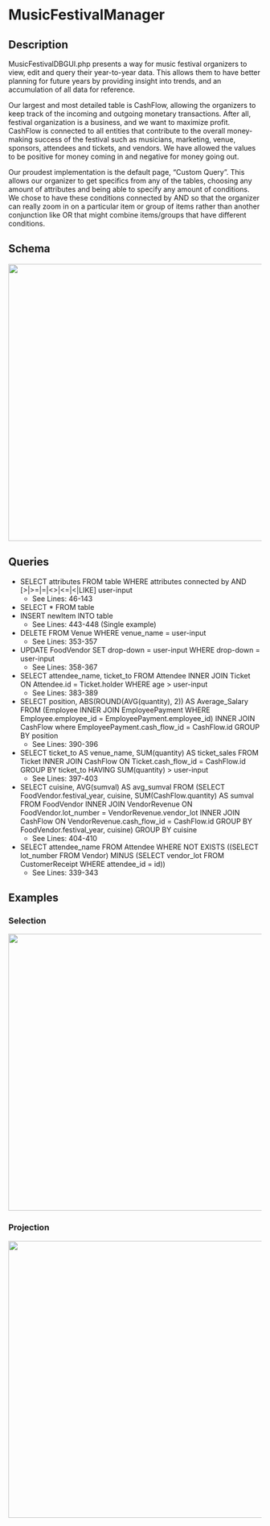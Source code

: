 # MusicFestivalManager

## Description 

MusicFestivalDBGUI.php presents a way for music festival organizers to view, edit and query their year-to-year data. This allows them to have better planning for future years by providing insight into trends, and an accumulation of all data for reference. 

Our largest and most detailed table is CashFlow, allowing the organizers to keep track of the incoming and outgoing monetary transactions. After all, festival organization is a business, and we want to maximize profit. CashFlow is connected to all entities that contribute to the overall money-making success of the festival such as musicians, marketing, venue, sponsors, attendees and tickets, and vendors. We have allowed the values to be positive for money coming in and negative for money going out.

Our proudest implementation is the default page, “Custom Query”. This allows our organizer to get specifics from any of the tables, choosing any amount of attributes and being able to specify any amount of conditions. We chose to have these conditions connected by AND so that the organizer can really zoom in on a particular item or group of items rather than another conjunction like OR that might combine items/groups that have different conditions. 

## Schema 
<img src="https://github.com/sophiaswchu/MusicFestivalManager/assets/94317776/82a20341-5aa0-4676-ba0e-d315c7e55e76" width="550">


## Queries
- SELECT attributes FROM table WHERE attributes connected by AND
[>|>=|=|<>|<=|<|LIKE] user-input
  - See Lines: 46-143
- SELECT * FROM table
- INSERT newItem INTO table
  - See Lines: 443-448 (Single example)
- DELETE FROM Venue WHERE venue_name = user-input
  - See Lines: 353-357
- UPDATE FoodVendor SET drop-down = user-input WHERE drop-down = user-input
  - See Lines: 358-367
- SELECT attendee_name, ticket_to FROM Attendee INNER JOIN Ticket ON Attendee.id = Ticket.holder WHERE age > user-input
  - See Lines: 383-389
- SELECT position, ABS(ROUND(AVG(quantity), 2)) AS Average_Salary FROM (Employee INNER JOIN EmployeePayment WHERE Employee.employee_id = EmployeePayment.employee_id) INNER JOIN CashFlow where EmployeePayment.cash_flow_id = CashFlow.id GROUP BY position
  - See Lines: 390-396
- SELECT ticket_to AS venue_name, SUM(quantity) AS ticket_sales FROM Ticket INNER JOIN CashFlow ON Ticket.cash_flow_id = CashFlow.id GROUP BY ticket_to HAVING SUM(quantity) > user-input
  - See Lines: 397-403
- SELECT cuisine, AVG(sumval) AS avg_sumval FROM (SELECT FoodVendor.festival_year, cuisine, SUM(CashFlow.quantity) AS sumval FROM FoodVendor INNER JOIN VendorRevenue ON FoodVendor.lot_number = VendorRevenue.vendor_lot INNER JOIN CashFlow ON VendorRevenue.cash_flow_id = CashFlow.id GROUP BY FoodVendor.festival_year, cuisine) GROUP BY cuisine
  - See Lines: 404-410
- SELECT attendee_name FROM Attendee WHERE NOT EXISTS ((SELECT lot_number FROM Vendor) MINUS (SELECT vendor_lot FROM CustomerReceipt WHERE attendee_id = id))
  - See Lines: 339-343

## Examples 
### Selection 
<img src="https://github.com/sophiaswchu/MusicFestivalManager/assets/94317776/940b1439-e957-489a-94b0-a9f49d342600" width="550">

### Projection
<img src="https://github.com/sophiaswchu/MusicFestivalManager/assets/94317776/fa0796dc-38d3-4e3d-8a6c-c25603eea5d1" width="550">

